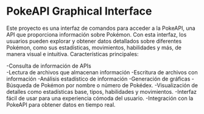 # PokeAPI Graphical Interface

Este proyecto es una interfaz de comandos para acceder a la PokeAPI, una API que proporciona información sobre Pokémon. 
Con esta interfaz, los usuarios pueden explorar y obtener datos detallados sobre diferentes Pokémon, como sus estadísticas, movimientos, habilidades y más, de manera visual e intuitiva.
Características principales:

-Consulta de información de APIs  
-Lectura de archivos que almacenan información 
-Escritura de archivos con información 
-Análisis estadístico de información 
-Generación de gráficas 
-Búsqueda de Pokémon por nombre o número de Pokédex.
-Visualización de detalles como estadísticas base, tipos, habilidades y movimientos.
-Interfaz  fácil de usar para una experiencia cómoda del usuario.
-Integración con la PokeAPI para obtener datos en tiempo real.
